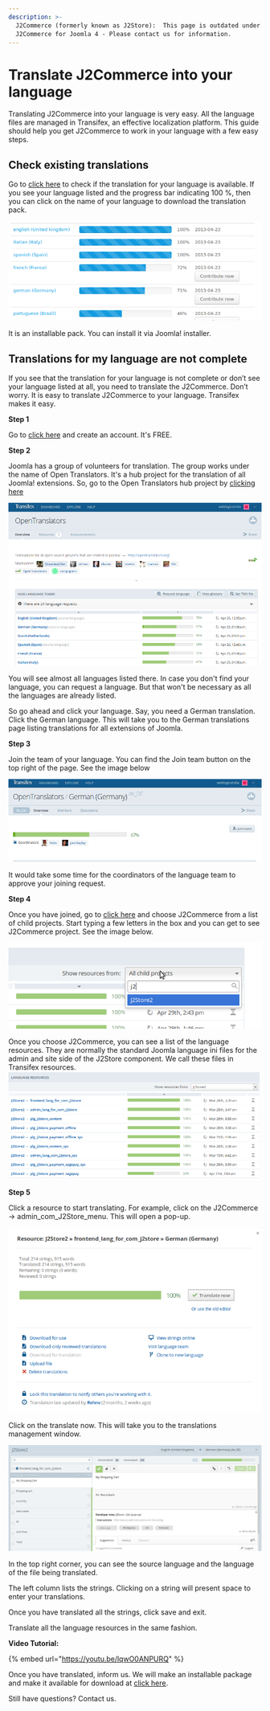 ```yaml
---
description: >-
  J2Commerce (formerly known as J2Store):  This page is outdated under
  J2Commerce for Joomla 4 - Please contact us for information.
---
```


# Translate J2Commerce into your language

Translating J2Commerce into your language is very easy. All the language files are managed in Transifex, an effective localization platform. This guide should help you get J2Commerce to work in your language with a few easy steps.

## Check existing translations <a href="#check-existing-translations" id="check-existing-translations"></a>

Go to [click here](https://docs.j2store.org/translation/\[http://J2Store.org/translations.html]\(%3Chttp:/J2Store.org/translations.html%3E\)) to check if the translation for your language is available. If you see your language listed and the progress bar indicating 100 %, then you can click on the name of your language to download the translation pack.

![Transifex packages](https://raw.githubusercontent.com/j2store/doc-images/master/translation/Translate-j2store-to-your-lang/translation-transifex-packages.png)

It is an installable pack. You can install it via Joomla! installer.

## Translations for my language are not complete <a href="#translations-for-my-language-is-not-complete" id="translations-for-my-language-is-not-complete"></a>

If you see that the translation for your language is not complete or don’t see your language listed at all, you need to translate the J2Commerce. Don’t worry. It is easy to translate J2Commerce to your language. Transifex makes it easy.

**Step 1**

Go to [click here](https://docs.j2store.org/translation/\[http://transifex.com]\(%3Chttp:/transifex.com%3E\)) and create an account. It's FREE.

**Step 2**

Joomla has a group of volunteers for translation. The group works under the name of Open Translators. It's a hub project for the translation of all Joomla! extensions. So, go to the Open Translators hub project by [clicking here](https://docs.j2store.org/translation/\[https://opentranslators.transifex.com]\(%3Chttps:/opentranslators.transifex.com%3E\))

![Transifex open translators](https://raw.githubusercontent.com/j2store/doc-images/master/translation/Translate-j2store-to-your-lang/translation-transifex-opentranslators.png)

You will see almost all languages listed there. In case you don't find your language, you can request a language. But that won't be necessary as all the languages are already listed.

So go ahead and click your language. Say, you need a German translation. Click the German language. This will take you to the German translations page listing translations for all extensions of Joomla.

**Step 3**

Join the team of your language. You can find the Join team button on the top right of the page. See the image below

![Transifex germany](https://raw.githubusercontent.com/j2store/doc-images/master/translation/Translate-j2store-to-your-lang/translation-transifex-germany.png)

It would take some time for the coordinators of the language team to approve your joining request.

**Step 4**

Once you have joined, go to [click here](https://docs.j2store.org/translation/\[https://opentranslators.transifex.com]\(%3Chttps:/opentranslators.transifex.com%3E\)) and choose J2Commerce from a list of child projects. Start typing a few letters in the box and you can get to see J2Commerce project. See the image below.

![Transifex child products](https://raw.githubusercontent.com/j2store/doc-images/master/translation/Translate-j2store-to-your-lang/translation-transifex-child-products.png)

Once you choose J2Commerce, you can see a list of the language resources. They are normally the standard Joomla language ini files for the admin and site side of the J2Store component. We call these files in Transifex resources. ![Transifex-resources](https://raw.githubusercontent.com/j2store/doc-images/master/translation/Translate-j2store-to-your-lang/translation-transifex-resources.png)

**Step 5**

Click a resource to start translating. For example, click on the J2Commerce → admin\_com\_J2Store\_menu. This will open a pop-up.

![Transifex german resource](https://raw.githubusercontent.com/j2store/doc-images/master/translation/Translate-j2store-to-your-lang/translation-transifex-resource-germany.png)

Click on the translate now. This will take you to the translations management window.

![J2Store management window](https://raw.githubusercontent.com/j2store/doc-images/master/translation/Translate-j2store-to-your-lang/Translation-transifex-J2Store-management-win.png)

In the top right corner, you can see the source language and the language of the file being translated.

The left column lists the strings. Clicking on a string will present space to enter your translations.

Once you have translated all the strings, click save and exit.

Translate all the language resources in the same fashion.

**Video Tutorial:**

{% embed url="https://youtu.be/lqwO0ANPURQ" %}

Once you have translated, inform us. We will make an installable package and make it available for download at [click here](https://docs.j2store.org/translation/\[http://J2Store.org/translations.html]\(%3Chttp:/J2Store.org/translations.html%3E\)).

Still have questions? Contact us.
